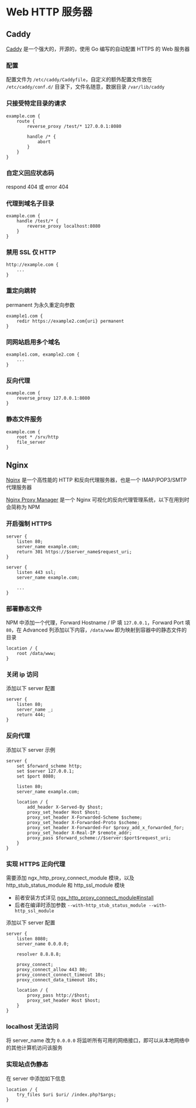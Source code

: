 # Web HTTP 服务器

## Caddy

[Caddy](https://caddyserver.com) 是一个强大的，开源的，使用 Go 编写的自动配置 HTTPS 的 Web 服务器

### 配置

配置文件为 `/etc/caddy/Caddyfile`，自定义的额外配置文件放在 `/etc/caddy/conf.d/` 目录下，文件名随意，数据目录 `/var/lib/caddy`

### 只接受特定目录的请求

```nginx
example.com {
    route {
        reverse_proxy /test/* 127.0.0.1:8080

        handle /* {
            abort
        }
    }
}
```

### 自定义回应状态码

respond 404 或 error 404

### 代理到域名子目录

```nginx
example.com {
    handle /test/* {
        reverse_proxy localhost:8080
    }
}
```

### 禁用 SSL 仅 HTTP

```nginx
http://example.com {
    ...
}
```

### 重定向跳转

permanent 为永久重定向参数

```nginx
example1.com {
    redir https://example2.com{uri} permanent
}
```

### 同网站启用多个域名

```nginx
example1.com, example2.com {
    ...
}
```

### 反向代理

```nginx
example.com {
    reverse_proxy 127.0.0.1:8080
}
```

### 静态文件服务

```nginx
example.com {
    root * /srv/http
    file_server
}
```

## Nginx

[Nginx](https://nginx.org) 是一个高性能的 HTTP 和反向代理服务器，也是一个 IMAP/POP3/SMTP 代理服务器

[Nginx Proxy Manager](https://nginxproxymanager.com) 是一个 Nginx 可视化的反向代理管理系统，以下在用到时会简称为 NPM

### 开启强制 HTTPS

```nginx
server {
    listen 80;
    server_name example.com;
    return 301 https://$server_name$request_uri;
}

server {
    listen 443 ssl;
    server_name example.com;

    ...
}
```

### 部署静态文件

NPM 中添加一个代理，Forward Hostname / IP 填 `127.0.0.1`，Forward Port 填 `80`，在 Advanced 列添加以下内容，`/data/www` 即为映射到容器中的静态文件的目录

```nginx
location / {
    root /data/www;
}
```

### 关闭 ip 访问

添加以下 server 配置

```nginx
server {
    listen 80;
    server_name _;
    return 444;
}
```

### 反向代理

添加以下 server 示例

```nginx
server {
    set $forward_scheme http;
    set $server 127.0.0.1;
    set $port 8080;

    listen 80;
    server_name example.com;

    location / {
        add_header X-Served-By $host;
        proxy_set_header Host $host;
        proxy_set_header X-Forwarded-Scheme $scheme;
        proxy_set_header X-Forwarded-Proto $scheme;
        proxy_set_header X-Forwarded-For $proxy_add_x_forwarded_for;
        proxy_set_header X-Real-IP $remote_addr;
        proxy_pass $forward_scheme://$server:$port$request_uri;
    }
}
```

### 实现 HTTPS 正向代理

需要添加 ngx_http_proxy_connect_module 模块，以及 http_stub_status_module 和 http_ssl_module 模块

- 前者安装方式详见 [ngx_http_proxy_connect_module#install](https://github.com/chobits/ngx_http_proxy_connect_module#install)
- 后者在编译时添加参数 `--with-http_stub_status_module --with-http_ssl_module`

添加以下 server 配置

```nginx
server {
    listen 8080;
    server_name 0.0.0.0;

    resolver 8.8.8.8;

    proxy_connect;
    proxy_connect_allow 443 80;
    proxy_connect_connect_timeout 10s;
    proxy_connect_data_timeout 10s;

    location / {
        proxy_pass http://$host;
        proxy_set_header Host $host;
    }
}
```

### localhost 无法访问

将 server_name 改为 `0.0.0.0` 将监听所有可用的网络接口，即可以从本地网络中的其他计算机访问该服务

### 实现站点伪静态

在 server 中添加如下信息

```nginx
location / {
    try_files $uri $uri/ /index.php?$args;
}
```
